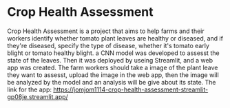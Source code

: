# Crop Health Assessment
Crop Health Assessment is a project that aims to help farms and their workers identify whether tomato plant leaves are healthy or diseased, and if they're diseased, specify the type of disease, whether it's tomato early blight or tomato healthy blight.
a CNN model was developed to assesst the state of the leaves. Then it was deployed by useing Streamlit, and a web app was created.
The farm workers should take a image of the plant leave they want to assesst, upload the image in the web app, then the image will be analyzed by the model and an analysis will be give about its state.
The link for the app: https://jomjom1114-crop-health-assessment-streamlit-gp08je.streamlit.app/
